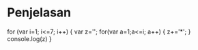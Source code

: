 # Penjelasan

for (var i=1; i<=7; i++) { 
    var z=''; for(var a=1;a<=i; a++) 
    { z+='*'; } 
    console.log(z) 
}